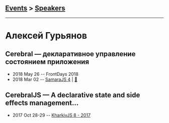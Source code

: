 ## [Events](../README.md) > [Speakers](../speakers.md)
---

# Алексей Гурьянов

## Cerebral — декларативное управление состоянием приложения
- 2018 May 26 -- FrontDays 2018    
- 2018 Mar 02 -- [SamaraJS 4](https://youtu.be/BGF3waLMt_w)  | [:notebook:](https://vk.com/doc3150028_460615458?hash=f3d69495debfe95fa4&dl=fab3aacb21fc354b03)  
## CerebralJS — A declarative state and side effects management...
- 2017 Oct 28-29 -- [KharkivJS 8 - 2017](https://www.youtube.com/watch?v=aGcXmFj0RYc)    
